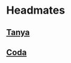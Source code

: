 # Headmates

## [Tanya](https://tanyalebean.github.io/headmates/Tanya)

## [Coda](https://tanyalebean.github.io/headmates/Coda)